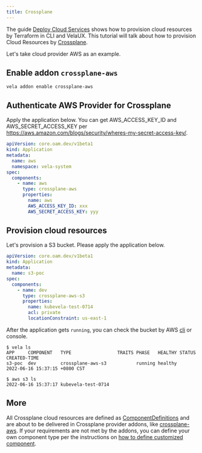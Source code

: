 ```yaml
---
title: Crossplane
---
```


The guide [Deploy Cloud Services](../../../tutorials/consume-cloud-services) shows how to provision cloud resources by Terraform in
CLI and VelaUX. This tutorial will talk about how to provision Cloud Resources by [Crossplane](https://crossplane.io/).

Let's take cloud provider AWS as an example.

## Enable addon `crossplane-aws`

```shell
vela addon enable crossplane-aws
```

## Authenticate AWS Provider for Crossplane

Apply the application below. You can get AWS_ACCESS_KEY_ID and AWS_SECRET_ACCESS_KEY per https://aws.amazon.com/blogs/security/wheres-my-secret-access-key/.

```yaml
apiVersion: core.oam.dev/v1beta1
kind: Application
metadata:
  name: aws
  namespace: vela-system
spec:
  components:
    - name: aws
      type: crossplane-aws
      properties:
        name: aws
        AWS_ACCESS_KEY_ID: xxx
        AWS_SECRET_ACCESS_KEY: yyy

```

## Provision cloud resources

Let's provision a S3 bucket. Please apply the application below.

```yaml
apiVersion: core.oam.dev/v1beta1
kind: Application
metadata:
  name: s3-poc
spec:
  components:
    - name: dev
      type: crossplane-aws-s3
      properties:
        name: kubevela-test-0714
        acl: private
        locationConstraint: us-east-1
```

After the application gets `running`, you can check the bucket by AWS [cli](https://aws.amazon.com/cli/?nc1=h_ls) or console.

```shell
$ vela ls
APP   	COMPONENT	TYPE  	             TRAITS	PHASE  	HEALTHY	STATUS	CREATED-TIME
s3-poc	dev      	crossplane-aws-s3	      	running	healthy	      	2022-06-16 15:37:15 +0800 CST

$ aws s3 ls
2022-06-16 15:37:17 kubevela-test-0714
```

## More

All Crossplane cloud resources are defined as [ComponentDefinitions](../../../getting-started/definition) and are about
to be delivered in Crossplane provider addons, like [crossplane-aws](https://github.com/kubevela/catalog/tree/master/experimental/addons/crossplane-aws).
If your requirements are not met by the addons, you can define your own component type per the instructions on 
[how to define customized component](../../../platform-engineers/components/custom-component).
